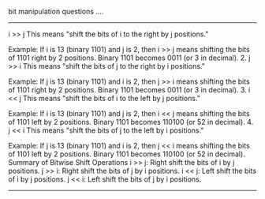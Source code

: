 bit manipulation questions
....
**************************************
i >> j
This means "shift the bits of i to the right by j positions."

Example: If i is 13 (binary 1101) and j is 2, then i >> j means shifting the bits of 1101 right by 2 positions.
Binary 1101 becomes 0011 (or 3 in decimal).
2. j >> i
This means "shift the bits of j to the right by i positions."

Example: If j is 13 (binary 1101) and i is 2, then j >> i means shifting the bits of 1101 right by 2 positions.
Binary 1101 becomes 0011 (or 3 in decimal).
3. i << j
This means "shift the bits of i to the left by j positions."

Example: If i is 13 (binary 1101) and j is 2, then i << j means shifting the bits of 1101 left by 2 positions.
Binary 1101 becomes 110100 (or 52 in decimal).
4. j << i
This means "shift the bits of j to the left by i positions."

Example: If j is 13 (binary 1101) and i is 2, then j << i means shifting the bits of 1101 left by 2 positions.
Binary 1101 becomes 110100 (or 52 in decimal).
Summary of Bitwise Shift Operations
i >> j: Right shift the bits of i by j positions.
j >> i: Right shift the bits of j by i positions.
i << j: Left shift the bits of i by j positions.
j << i: Left shift the bits of j by i positions.

*******************************************************************

